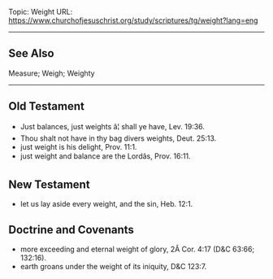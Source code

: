 Topic: Weight
URL: https://www.churchofjesuschrist.org/study/scriptures/tg/weight?lang=eng

---

## See Also

Measure; Weigh; Weighty

---

## Old Testament

- Just balances, just weights â¦ shall ye have, Lev. 19:36.
- Thou shalt not have in thy bag divers weights, Deut. 25:13.
- just weight is his delight, Prov. 11:1.
- just weight and balance are the Lordâs, Prov. 16:11.

## New Testament

- let us lay aside every weight, and the sin, Heb. 12:1.

## Doctrine and Covenants

- more exceeding and eternal weight of glory, 2Â Cor. 4:17 (D&C 63:66; 132:16).
- earth groans under the weight of its iniquity, D&C 123:7.

